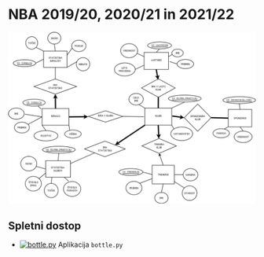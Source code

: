 # NBA 2019/20, 2020/21 in 2021/22
![NBA](NBA.png)



## Spletni dostop
* [![bottle.py](https://mybinder.org/badge_logo.svg)](https://mybinder.org/v2/gh/gapo8/NBA/main?urlpath=proxy/8080/) Aplikacija `bottle.py`
